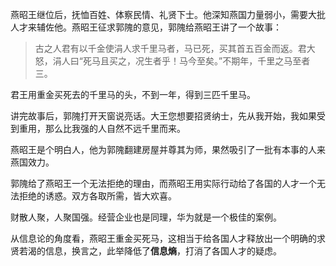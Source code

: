 燕昭王继位后，抚恤百姓、体察民情、礼贤下士。他深知燕国力量弱小，需要大批人才来辅佐他。燕昭王征求郭隗的意见，郭隗给燕昭王讲了一个故事：

> 古之人君有以千金使涓人求千里马者，马已死，买其首五百金而返。君大怒，涓人曰“死马且买之，况生者乎！马今至矣。”不期年，千里之马至者三。

君王用重金买死去的千里马的头，不到一年，得到三匹千里马。

讲完故事后，郭隗打开天窗说亮话。大王您想要招贤纳士，先从我开始，我如果受到重用，那么比我强的人自然不远千里而来。

燕昭王是个明白人，他为郭隗翻建房屋并尊其为师，果然吸引了一批有本事的人来燕国效力。

郭隗给了燕昭王一个无法拒绝的理由，而燕昭王用实际行动给了各国的人才一个无法拒绝的诱惑。双方各取所需，皆大欢喜。

财散人聚，人聚国强。经营企业也是同理，华为就是一个极佳的案例。

从信息论的角度看，燕昭王重金买死马，这相当于给各国人才释放出一个明确的求贤若渴的信息，换言之，此举降低了**信息熵**，打消了各国人才的疑虑。




